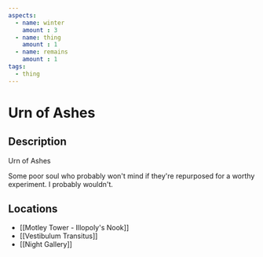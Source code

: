 ```yaml
---
aspects: 
  - name: winter
    amount : 3
  - name: thing
    amount : 1
  - name: remains
    amount : 1
tags:
  - thing
---
```


# Urn of Ashes

## Description
Urn of Ashes

Some poor soul who probably won't mind if they're repurposed for a worthy experiment. I probably wouldn't.
## Locations
- [[Motley Tower - Illopoly's Nook]]
- [[Vestibulum Transitus]]
- [[Night Gallery]]